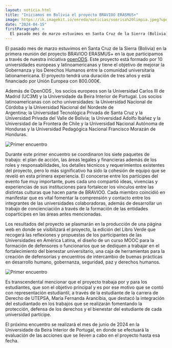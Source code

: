 ```yaml
---
layout: noticia.html
title: "Iniciamos en Bolivia el proyecto BRAVIOO ERASMUS+"
image: https://ik.imagekit.io/enreda/noticias/sonrisa%20limpia.jpeg?updatedAt=1713172068604
date: "2024-04-15"
firstParagraph: > 
  El pasado mes de marzo estuvimos en Santa Cruz de la Sierra (Bolivia) en la primera reunión del proyecto BRAVIOO ERASMUS+ en la que participamos a través de nuestra inciciativa openODS. Este proyecto está formado por 10 universidades europeas y latinoamericanas y tiene el objetivo de mejorar la Gobernanza y los Derechos Humanos entre la comunidad universitaria lationamericana. El proyecto tendrá una duración de tres años y está financiado por Unión Europea con 800.000€.
---
```


El pasado mes de marzo estuvimos en Santa Cruz de la Sierra (Bolivia) en la primera reunión del proyecto BRAVIOO ERASMUS+ 
en la que participamos a través de nuestra iniciativa [openODS](https://openods.es/es/). Este proyecto está formado por 10 universidades
europeas y latinoamericanas y tiene el objetivo de mejorar la Gobernanza y los Derechos Humanos entre la comunidad universitaria lationamericana. 
El proyecto tendrá una duración de tres años y está financiado por Unión Europea con 800.000€.

Además de  OpenODS , los  socios europeos son la Universidad Carlos III de Madrid (UC3M) y la   Universidade   da   Beira   Interior   de   Portugal. 
Los socios  latinoamericanas con ocho universidades:  la   Universidad   Nacional   de Córdoba   y   la   Universidad   Nacional   del   Nordeste   de   
Argentina;   la Universidad Tecnológica Privada de Santa Cruz y la Universidad Privada del Valle de Bolivia; la Universidad Adolfo Ibáñez y la Universidad 
de la Frontera de Chile y la Universidad Nacional Autónoma de Honduras y la Universidad Pedagógica Nacional Francisco Morazán de Honduras. 

![Primer encuentro](https://ik.imagekit.io/enreda/noticias/20240322093514_IMG_1786.JPG?updatedAt=1713172085704)

Durante este primer encuentro se coordinaron los siete paquetes de trabajo: el plan de acción, las áreas legales y financieras además de los roles y
responsabilidades, los detalles técnicos y requerimientos existentes del proyecto, pero lo más significativo ha sido la cohesión de equipo que se
reveló en esta primera experiencia. El conocerse entre los partícipes del evento fue muy importante, pues cada uno compartió ideas, vivencias y
experiencias de sus instituciones para fortalecer los vínculos entre las distintas culturas que hacen parte de BRAVIOO. Cada miembro coincidió
en manifestar que es vital fomentar la comprensión y contacto entre los integrantes de las universidades colaboradoras, además de desarrollar
un trabajo de concienciación a través de la formación de las entidades copartícipes en las áreas antes mencionadas. 

Los   resultados   del   proyecto   se   plasmarán   en   la   producción   de   una página web en donde se visibilizará el proyecto, la edición del Libro
Verde que recogerá las reflexiones y propuestas de los participantes de las Universidades en América Latina, el diseño de un curso MOOC para la 
formación de defensores o funcionarios que se dediquen a trabajar en el fortalecimiento del bienestar universitario, una caja de herramientas
para la creación de defensorías y encuentros de intercambio de buenas prácticas en desarrollo humano, gobernanza, seguridad, paz y derechos
humanos.

![Primer encuentro](https://ik.imagekit.io/enreda/noticias/Captura%20de%20pantalla%202024-04-15%20090130.jpg?updatedAt=1713172104462)

Es transcendental mencionar que el proyecto trabaja por y para los estudiantes, que son el objetivo principal y es por ese motivo que se
contó con representación estudiantil, a través de la estudiante de la carrera de Derecho de UTEPSA, María Fernanda Arancibia, que destacó
la   integración   del   estudiantado   en   los   trabajos   que   se   realizarán fomentando la protección, defensa de los derechos y el bienestar del
estudiante de cada universidad partícipe. 

El próximo   encuentro   se   realizará   el   mes   de   junio   de   2024   en   la Universidade da Beira Interior de Portugal, en donde se efectuará la
evaluación de las acciones que se lleven a cabo en el proyecto hasta esa fecha.

